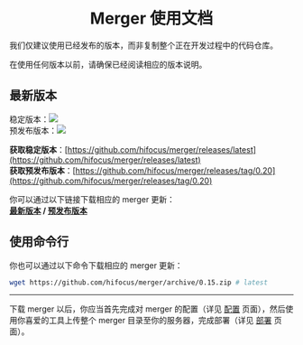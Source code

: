 <h1 align="center">Merger 使用文档</h1>

我们仅建议使用已经发布的版本，而非复制整个正在开发过程中的代码仓库。

在使用任何版本以前，请确保已经阅读相应的版本说明。

## 最新版本

稳定版本：![](https://img.shields.io/github/v/release/hifocus/merger?style=flat-square)<br>
预发布版本：![](https://img.shields.io/github/v/release/hifocus/merger?include_prereleases&style=flat-square)

**获取稳定版本**：[https://github.com/hifocus/merger/releases/latest](https://github.com/hifocus/merger/releases/latest)<br>
**获取预发布版本**：[https://github.com/hifocus/merger/releases/tag/0.20](https://github.com/hifocus/merger/releases/tag/0.20)

你可以通过以下链接下载相应的 merger 更新：<br>
**[最新版本](https://github.com/hifocus/merger/archive/0.15.zip) / [预发布版本](https://github.com/hifocus/merger/archive/0.20.zip)**

## 使用命令行

你也可以通过以下命令下载相应的 merger 更新：

```bash
wget https://github.com/hifocus/merger/archive/0.15.zip # latest
```

<hr>

下载 merger 以后，你应当首先完成对 merger 的配置（详见 [配置](/configure) 页面），然后使用你喜爱的工具上传整个 merger 目录至你的服务器，完成部署（详见 [部署](/deploy) 页面）。